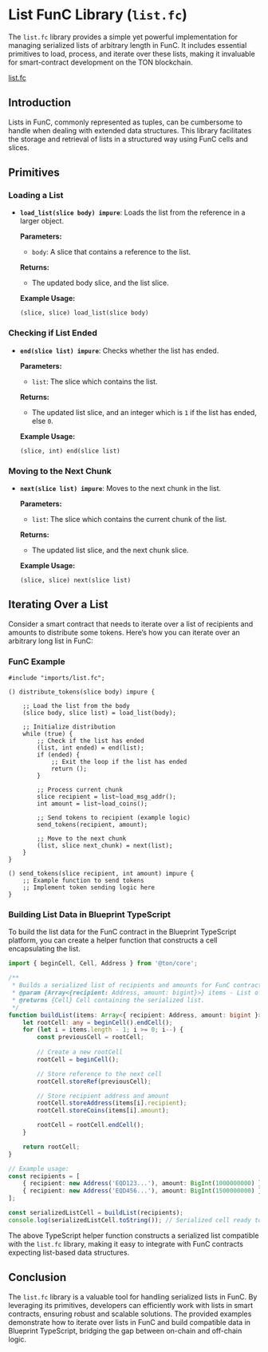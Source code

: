 # List FunC Library (`list.fc`)

The `list.fc` library provides a simple yet powerful implementation for managing serialized lists of arbitrary length in FunC. It includes essential primitives to load, process, and iterate over these lists, making it invaluable for smart-contract development on the TON blockchain.

[list.fc](./contracts/imports/list.fc)

## Introduction
Lists in FunC, commonly represented as tuples, can be cumbersome to handle when dealing with extended data structures. This library facilitates the storage and retrieval of lists in a structured way using FunC cells and slices.

## Primitives

### Loading a List
- **`load_list(slice body) impure`**: Loads the list from the reference in a larger object.

  **Parameters:**
    - `body`: A slice that contains a reference to the list.

  **Returns:**
    - The updated body slice, and the list slice.

  **Example Usage:**
  ```func
  (slice, slice) load_list(slice body)
  ```

### Checking if List Ended
- **`end(slice list) impure`**: Checks whether the list has ended.

  **Parameters:**
    - `list`: The slice which contains the list.

  **Returns:**
    - The updated list slice, and an integer which is `1` if the list has ended, else `0`.

  **Example Usage:**
  ```func
  (slice, int) end(slice list)
  ```

### Moving to the Next Chunk
- **`next(slice list) impure`**: Moves to the next chunk in the list.

  **Parameters:**
    - `list`: The slice which contains the current chunk of the list.

  **Returns:**
    - The updated list slice, and the next chunk slice.

  **Example Usage:**
  ```func
  (slice, slice) next(slice list)
  ```

## Iterating Over a List

Consider a smart contract that needs to iterate over a list of recipients and amounts to distribute some tokens. Here’s how you can iterate over an arbitrary long list in FunC:

### FunC Example
```func
#include "imports/list.fc";

() distribute_tokens(slice body) impure {

    ;; Load the list from the body
    (slice body, slice list) = load_list(body);

    ;; Initialize distribution
    while (true) {
        ;; Check if the list has ended
        (list, int ended) = end(list);
        if (ended) {
            ;; Exit the loop if the list has ended
            return ();
        }

        ;; Process current chunk
        slice recipient = list~load_msg_addr();
        int amount = list~load_coins();

        ;; Send tokens to recipient (example logic)
        send_tokens(recipient, amount);

        ;; Move to the next chunk
        (list, slice next_chunk) = next(list);
    }
}

() send_tokens(slice recipient, int amount) impure {
    ;; Example function to send tokens
    ;; Implement token sending logic here
}
```

### Building List Data in Blueprint TypeScript

To build the list data for the FunC contract in the Blueprint TypeScript platform, you can create a helper function that constructs a cell encapsulating the list.

```typescript
import { beginCell, Cell, Address } from '@ton/core';

/**
 * Builds a serialized list of recipients and amounts for FunC contract.
 * @param {Array<{recipient: Address, amount: bigint}>} items - List of items containing recipient addresses and token amounts.
 * @returns {Cell} Cell containing the serialized list.
 */
function buildList(items: Array<{ recipient: Address, amount: bigint }>): Cell {
    let rootCell: any = beginCell().endCell();
    for (let i = items.length - 1; i >= 0; i--) {
        const previousCell = rootCell;
        
        // Create a new rootCell
        rootCell = beginCell();

        // Store reference to the next cell
        rootCell.storeRef(previousCell);

        // Store recipient address and amount
        rootCell.storeAddress(items[i].recipient);
        rootCell.storeCoins(items[i].amount);

        rootCell = rootCell.endCell();
    }

    return rootCell;
}

// Example usage:
const recipients = [
    { recipient: new Address('EQD123...'), amount: BigInt(1000000000) }, // 1 TON
    { recipient: new Address('EQD456...'), amount: BigInt(1500000000) }  // 1.5 TON
];

const serializedListCell = buildList(recipients);
console.log(serializedListCell.toString()); // Serialized cell ready to be used in contract calls
```

The above TypeScript helper function constructs a serialized list compatible with the `list.fc` library, making it easy to integrate with FunC contracts expecting list-based data structures.

## Conclusion

The `list.fc` library is a valuable tool for handling serialized lists in FunC. By leveraging its primitives, developers can efficiently work with lists in smart contracts, ensuring robust and scalable solutions. The provided examples demonstrate how to iterate over lists in FunC and build compatible data in Blueprint TypeScript, bridging the gap between on-chain and off-chain logic.

